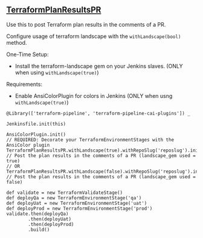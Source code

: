 ## [TerraformPlanResultsPR](../src/TerraformPlanResultsPR.groovy)

Use this to post Terraform plan results in the comments of a PR.

Configure usage of terraform landscape with the `withLandscape(bool)` method.

One-Time Setup:
* Install the terraform-landscape gem on your Jenkins slaves. (ONLY when using `withLandscape(true)`)

Requirements:
* Enable AnsiColorPlugin for colors in Jenkins (ONLY when usng `withLandscape(true)`)

```
@Library(['terraform-pipeline', 'terraform-pipeline-cai-plugins']) _

Jenkinsfile.init(this)

AnsiColorPlugin.init()                                                               // REQUIRED: Decorate your TerraformEnvironmentStages with the AnsiColor plugin
TerraformPlanResultsPR.withLandscape(true).withRepoSlug('reposlug').init()           // Post the plan results in the comments of a PR (landscape_gem used = true)
// OR TerraformPlanResultsPR.withLandscape(false).withRepoSlug('reposlug').init()    // Post the plan results in the comments of a PR (landscape_gem used = false)

def validate = new TerraformValidateStage()
def deployQa = new TerraformEnvironmentStage('qa')
def deployUat = new TerraformEnvironmentStage('uat')
def deployProd = new TerraformEnvironmentStage('prod')
validate.then(deployQa)
        .then(deployUat)
        .then(deployProd)
        .build()
```